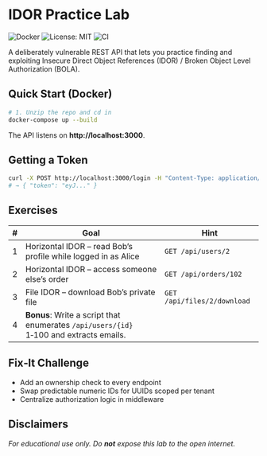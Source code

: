 # IDOR Practice Lab

![Docker](https://img.shields.io/badge/Docker-ready-blue)
![License: MIT](https://img.shields.io/badge/License-MIT-yellow.svg)
![CI](https://github.com/your‑username/idor-lab/actions/workflows/node.yml/badge.svg)

A deliberately vulnerable REST API that lets you practice finding and exploiting
Insecure Direct Object References (IDOR) / Broken Object Level Authorization (BOLA).

## Quick Start (Docker)

```bash
# 1. Unzip the repo and cd in
docker-compose up --build
```

The API listens on **http://localhost:3000**.

## Getting a Token

```bash
curl -X POST http://localhost:3000/login -H "Content-Type: application/json" -d '{"userId":1}'
# → { "token": "eyJ..." }
```

## Exercises

| # | Goal | Hint |
|---|------|------|
| 1 | Horizontal IDOR – read Bob’s profile while logged in as Alice | `GET /api/users/2` |
| 2 | Horizontal IDOR – access someone else’s order | `GET /api/orders/102` |
| 3 | File IDOR – download Bob’s private file | `GET /api/files/2/download` |
| 4 | **Bonus**: Write a script that enumerates `/api/users/{id}` 1‑100 and extracts emails. |

## Fix‑It Challenge

* Add an ownership check to every endpoint  
* Swap predictable numeric IDs for UUIDs scoped per tenant  
* Centralize authorization logic in middleware

## Disclaimers

*For educational use only. Do **not** expose this lab to the open internet.*
